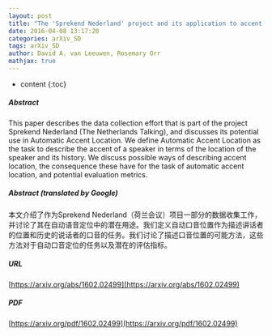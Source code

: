 ```yaml
---
layout: post
title: "The 'Sprekend Nederland' project and its application to accent location"
date: 2016-04-08 13:17:20
categories: arXiv_SD
tags: arXiv_SD
author: David A. van Leeuwen, Rosemary Orr
mathjax: true
---
```


* content
{:toc}

##### Abstract
This paper describes the data collection effort that is part of the project Sprekend Nederland (The Netherlands Talking), and discusses its potential use in Automatic Accent Location. We define Automatic Accent Location as the task to describe the accent of a speaker in terms of the location of the speaker and its history. We discuss possible ways of describing accent location, the consequence these have for the task of automatic accent location, and potential evaluation metrics.

##### Abstract (translated by Google)
本文介绍了作为Sprekend Nederland（荷兰会议）项目一部分的数据收集工作，并讨论了其在自动语音定位中的潜在用途。我们定义自动口音位置作为描述讲话者的位置和历史的说话者的口音的任务。我们讨论了描述口音位置的可能方法，这些方法对于自动口音定位的任务以及潜在的评估指标。

##### URL
[https://arxiv.org/abs/1602.02499](https://arxiv.org/abs/1602.02499)

##### PDF
[https://arxiv.org/pdf/1602.02499](https://arxiv.org/pdf/1602.02499)

